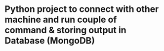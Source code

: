 # Python project to connect with other machine and run couple of command  & storing output in Database (MongoDB)
